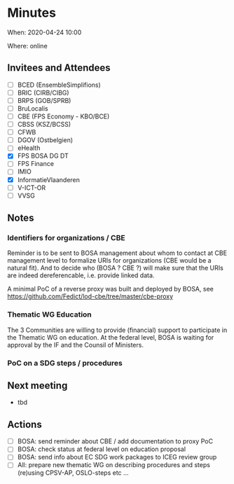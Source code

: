 # Minutes

When: 2020-04-24 10:00

Where: online

## Invitees and Attendees
- [ ] BCED (EnsembleSimplifions)
- [ ] BRIC (CIRB/CIBG)
- [ ] BRPS (GOB/SPRB)
- [ ] BruLocalis
- [ ] CBE (FPS Economy - KBO/BCE)
- [ ] CBSS (KSZ/BCSS)
- [ ] CFWB
- [ ] DGOV (Ostbelgien)
- [ ] eHealth
- [x] FPS BOSA DG DT
- [ ] FPS Finance
- [ ] IMIO
- [x] InformatieVlaanderen
- [ ] V-ICT-OR
- [ ] VVSG

## Notes

### Identifiers for organizations / CBE

Reminder is to be sent to BOSA management about whom to contact at CBE management level to formalize URIs for organizations (CBE would be a natural fit). And to decide who (BOSA ? CBE ?) will make sure that the URIs are indeed dereferencable, i.e. provide linked data.

A minimal PoC of a reverse proxy was built and deployed by BOSA, see https://github.com/Fedict/lod-cbe/tree/master/cbe-proxy

### Thematic WG Education

The 3 Communities are willing to provide (financial) support to participate in the Thematic WG on education. At the federal level, BOSA is waiting for approval by the IF and the Counsil of Ministers.

### PoC on a SDG steps / procedures 

## Next meeting
 
 - tbd
 
## Actions
- [ ] BOSA: send reminder about CBE / add documentation to proxy PoC
- [ ] BOSA: check status at federal level on education proposal
- [ ] BOSA: send info about EC SDG work packages to ICEG review group
- [ ] All: prepare new thematic WG on describing procedures and steps (re)using CPSV-AP, OSLO-steps etc 
...
